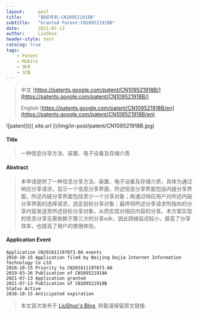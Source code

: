 ```yaml
---
layout:     post
title:      "授权专利-CN109521918B"
subtitle:   "Granted Patent-CN109521918B"
date:       2021-07-13
author:     LiuShuo
header-style: text
catalog: true
tags:
    - Patent
    - Mobile
    - 快手
    - 分享
---
```

> 中文 [https://patents.google.com/patent/CN109521918B/](https://patents.google.com/patent/CN109521918B/)
>
> English [https://patents.google.com/patent/CN109521918B/en](https://patents.google.com/patent/CN109521918B/en)

![patent]({{ site.url }}/img/in-post/patent/CN109521918B.jpg)
#### Title
> 一种信息分享方法、装置、电子设备及存储介质

#### Abstract
> 本申请提供了一种信息分享方法、装置、电子设备及存储介质，具体为通过响应分享请求，显示一个信息分享界面，所述信息分享界面包括内链分享界面，所述内链分享界面包括至少一个分享对象；再通过响应用户对所述内链分享界面的选择请求，选定目标分享对象；最终将所述分享请求所指向的分享内容发送至所述目标分享对象，从而实现对相应内容的分享。本方案实现的信息分享无需依赖于第三方的分享sdk，因此网络延迟较小，提高了分享效率，也提高了用户的使用体验。

#### Application Event
```
Application CN201811197873.0A events 
2018-10-15 Application filed by Beijing Dajia Internet Information Technology Co Ltd
2018-10-15 Priority to CN201811197873.0A
2019-03-26 Publication of CN109521918A
2021-07-13 Application granted
2021-07-13 Publication of CN109521918B
Status Active
2038-10-15 Anticipated expiration
```
> 本文首次发布于 [LiuShuo's Blog](https://liushuo.me), 
转载请保留原文链接.
